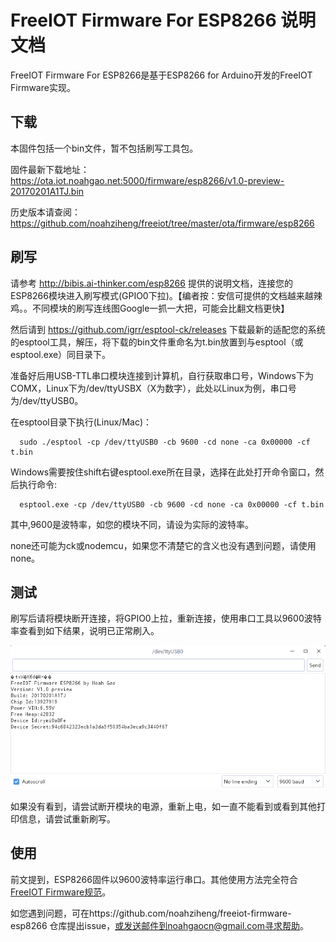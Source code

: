 # FreeIOT Firmware For ESP8266 说明文档
FreeIOT Firmware For ESP8266是基于ESP8266 for Arduino开发的FreeIOT Firmware实现。

## 下载
本固件包括一个bin文件，暂不包括刷写工具包。

固件最新下载地址：https://ota.iot.noahgao.net:5000/firmware/esp8266/v1.0-preview-20170201A1TJ.bin

历史版本请查阅：https://github.com/noahziheng/freeiot/tree/master/ota/firmware/esp8266

## 刷写
请参考 http://bibis.ai-thinker.com/esp8266 提供的说明文档，连接您的ESP8266模块进入刷写模式(GPIO0下拉)。【编者按：安信可提供的文档越来越辣鸡。。不同模块的刷写连线图Google一抓一大把，可能会比翻文档更快】

然后请到 https://github.com/igrr/esptool-ck/releases 下载最新的适配您的系统的esptool工具，解压，将下载的bin文件重命名为t.bin放置到与esptool（或esptool.exe）同目录下。

准备好后用USB-TTL串口模块连接到计算机，自行获取串口号，Windows下为COMX，Linux下为/dev/ttyUSBX（X为数字），此处以Linux为例，串口号为/dev/ttyUSB0。

在esptool目录下执行(Linux/Mac)：

```
  sudo ./esptool -cp /dev/ttyUSB0 -cb 9600 -cd none -ca 0x00000 -cf t.bin
```

Windows需要按住shift右键esptool.exe所在目录，选择在此处打开命令窗口，然后执行命令:

```
  esptool.exe -cp /dev/ttyUSB0 -cb 9600 -cd none -ca 0x00000 -cf t.bin
```

其中,9600是波特率，如您的模块不同，请设为实际的波特率。

none还可能为ck或nodemcu，如果您不清楚它的含义也没有遇到问题，请使用none。

## 测试
刷写后请将模块断开连接，将GPIO0上拉，重新连接，使用串口工具以9600波特率查看到如下结果，说明已正常刷入。

![](../images/esp8266/1.png)

如果没有看到，请尝试断开模块的电源，重新上电，如一直不能看到或看到其他打印信息，请尝试重新刷写。

## 使用
前文提到，ESP8266固件以9600波特率运行串口。其他使用方法完全符合[FreeIOT Firmware规范](firmware.md)。

如您遇到问题，可在https://github.com/noahziheng/freeiot-firmware-esp8266 仓库提出issue，或发送邮件到noahgaocn@gmail.com寻求帮助。
